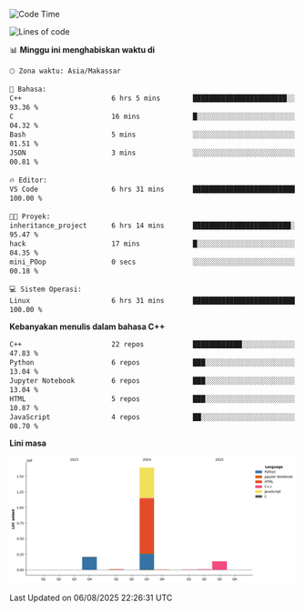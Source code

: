 <!--START_SECTION:waka-->
![Code Time](http://img.shields.io/badge/Code%20Time-397%20hrs%206%20mins-blue)

![Lines of code](https://img.shields.io/badge/Sejak%20Hello%20World%20aku%20telah%20menulis-2.0%20million%20baris%20kode-blue)

📊 **Minggu ini menghabiskan waktu di** 

```text
🕑︎ Zona waktu: Asia/Makassar

💬 Bahasa: 
C++                      6 hrs 5 mins        ███████████████████████░░   93.36 % 
C                        16 mins             █░░░░░░░░░░░░░░░░░░░░░░░░   04.32 % 
Bash                     5 mins              ░░░░░░░░░░░░░░░░░░░░░░░░░   01.51 % 
JSON                     3 mins              ░░░░░░░░░░░░░░░░░░░░░░░░░   00.81 % 

🔥 Editor: 
VS Code                  6 hrs 31 mins       █████████████████████████   100.00 % 

🐱‍💻 Proyek: 
inheritance_project      6 hrs 14 mins       ████████████████████████░   95.47 % 
hack                     17 mins             █░░░░░░░░░░░░░░░░░░░░░░░░   04.35 % 
mini_POop                0 secs              ░░░░░░░░░░░░░░░░░░░░░░░░░   00.18 % 

💻 Sistem Operasi: 
Linux                    6 hrs 31 mins       █████████████████████████   100.00 % 
```

**Kebanyakan menulis dalam bahasa C++** 

```text
C++                      22 repos            ████████████░░░░░░░░░░░░░   47.83 % 
Python                   6 repos             ███░░░░░░░░░░░░░░░░░░░░░░   13.04 % 
Jupyter Notebook         6 repos             ███░░░░░░░░░░░░░░░░░░░░░░   13.04 % 
HTML                     5 repos             ███░░░░░░░░░░░░░░░░░░░░░░   10.87 % 
JavaScript               4 repos             ██░░░░░░░░░░░░░░░░░░░░░░░   08.70 % 
```



**Lini masa**

![Lines of Code chart](https://raw.githubusercontent.com/yusuf601/yusuf601/main/assets/bar_graph.png)


 Last Updated on 06/08/2025 22:26:31 UTC
<!--END_SECTION:waka-->

